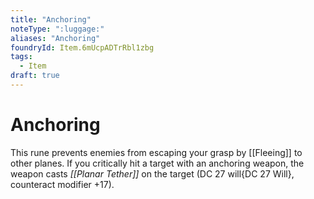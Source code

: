 ```yaml
---
title: "Anchoring"
noteType: ":luggage:"
aliases: "Anchoring"
foundryId: Item.6mUcpADTrRbl1zbg
tags:
  - Item
draft: true
---
```


# Anchoring

This rune prevents enemies from escaping your grasp by [[Fleeing]] to other planes. If you critically hit a target with an anchoring weapon, the weapon casts _[[Planar Tether]]_ on the target (DC 27 will{DC 27 Will}, counteract modifier +17).
